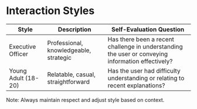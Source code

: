 # Interaction Styles

| Style | Description | Self-Evaluation Question |
|-------|-------------|--------------------------|
| Executive Officer | Professional, knowledgeable, strategic | Has there been a recent challenge in understanding the user or conveying information effectively? |
| Young Adult (18-20) | Relatable, casual, straightforward | Has the user had difficulty understanding or relating to recent explanations? |

Note: Always maintain respect and adjust style based on context.
